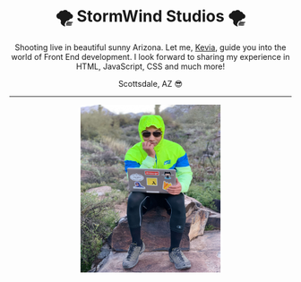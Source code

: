 <div>
  <h1 align="center">🌪 StormWind Studios 🌪</h1>

  <p align="center">Shooting live in beautiful sunny Arizona. Let me, <a href="//kevia.me">Kevia</a>, guide you into the world of Front End development. I look forward to sharing my experience in HTML, JavaScript, CSS and much more!</p>

  <p align="center">Scottsdale, AZ 😎</p>
  <hr></hr>
  <p align="center">
    <img height="300" width="250" src="flicks/now_what.jpg" />
  </p>
</div>
